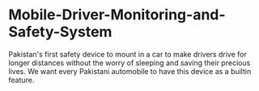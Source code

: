 # Mobile-Driver-Monitoring-and-Safety-System
Pakistan's first safety device to mount in a car to make drivers drive for longer distances without the worry of sleeping and saving their precious lives.
We want every Pakistani automobile to have this device as a builtin feature.
